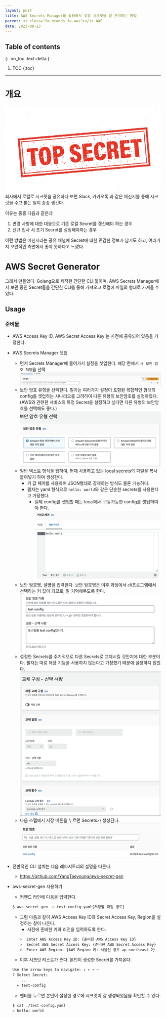 ```yaml
---
layout: post
title: AWS Secrets Manager를 활용해서 로컬 시크릿을 잘 관리하는 방법
parent: <i class="fa-brands fa-aws"></i> AWS
date: 2023-09-23
---
```

## Table of contents
{: .no_toc .text-delta }

1. TOC
   {:toc}
---
# 개요
![](../../assets/images/aws/ca97b1f1a197a40a8559e7ec60c76f99.png)
회사에서 로컬로 시크릿을 공유하다 보면 Slack, 카카오톡 과 같은 메신저를 통해 시크릿을 주고 받는 일이 종종 생긴다.

이유는 종종 다음과 같은데
1. 변경 사항에 대한 대응으로 기존 로컬 Secret를 갱신해야 하는 경우
2. 신규 입사 시 초기 Secret를 설정해야하는 경우

이런 방법은 메신저라는 공유 채널에 Secret에 대한 민감한 정보가 남기도 하고, 여러가지 보안적인 측면에서 좋지 못하다고 느꼈다.

# AWS Secret Generator
그래서 만들었다. Golang으로 제작한 간단한 CLI 툴이며, AWS Secrets Manager에서 보관 중인 Secret들을 간단한 CLI를 통해 가져오고 로컬에 파일의 형태로 가져올 수 있다.

## Usage
### 준비물
- AWS Access Key ID, AWS Secret Access Key 는 사전에 공유되어 있음을 가정한다.

- AWS Secrets Manager 셋업
	- 먼저 Secrets Manager에 들어가서 설정을 셋업한다. 해당 란에서 `새 보안 암호 저장`을 선택
		![](../../assets/images/aws/87c03916f4df676c72ea8f2d4df1f931.png)
	- 보안 암호 유형을 선택한다. 필자는 여러가지 설정이 포함된 복합적인 형태의 config를 셋업하는 시나리오를 고려하여 다른 유형의 보안암호를 설정하였다. (AWS와 관련된 서비스의 특정 Secret을 설정하고 싶다면 다른 유형의 보안암호를 선택해도 좋다.)
		![](../../assets/images/aws/183eaa88819bf03cd18361ee02299a67.png)
	- 일반 텍스트 형식을 탭하여, 현재 사용하고 있는 local secrets의 파일을 복사 붙여넣기 하여 생성한다.
		- 키 값 페어를 사용하여 JSON형태로 강제하는 방식도 물론 가능하다.
		- 필자는 yaml 형식으로 `hello: world`와 같은 단순한 secrets를 사용한다고 가정했다.
			- 실제 config를 셋업할 때는 local에서 구동가능한 config를 셋업하여야 한다.
		![](../../assets/images/aws/1d235b2010321e4bf01dfc7af304db56.png)
	- 보안 암호명,  설명을 입력한다. 보안 암호명은 이후 과정에서 cli프로그램에서 선택하는 키 값이 되므로, 잘 기억해두도록 한다.
		![](../../assets/images/aws/fe2928dc06e69bdefc2b21bdff858e7b.png)
	- 설정한 Secrets를 주기적으로 다른 Secrets로 교체시킬 것인지에 대한 부분이다. 필자는 따로 해당 기능을 사용하지 않는다고 가정했기 때문에 설정하지 않았다.
		![](../../assets/images/aws/303a9ecff2da5bfb442749924e0d12ba.png)
	- 다음 스탭에서 저장 버튼을 누르면 Secrets가 생성된다.
		  ![](../../assets/images/aws/a9857abe3a02fef5b14cbd61281b8d1a.png)
- 전반적인 CLI 설치는 다음 레파지토리의 설명을 따른다.
	- https://github.com/YangTaeyoung/aws-secret-gen
- aws-secret-gen 사용하기
	- 커맨드 라인에 다음을 입력한다.
	```bash
	$ aws-secret-gen -o test-config.yaml{저장할 파일 경로}
	```
	- 그럼 다음과 같이 AWS Access Key ID와 Secret Access Key, Region을 설정하는 창이 나온다.
		- 사전에 준비한 키와 리전을 입력하도록 한다.
		```bash
		>  Enter AWS Access Key ID: {준비한 AWS Access Key ID}
		>  Secret AWS Secret Access Key: {준비한 AWS Secret Access Key}
		>  Enter AWS Region: {AWS Region 키: 서울인 경우 ap-northeast-2}
	   ```
	- 이후 시크릿 리스트가 뜬다. 본인이 생성한 Secret를 가져온다.
	```bash
	Use the arrow keys to navigate: ↓ ↑ → ←
	? Select Secret:
		...
	  ▸ test-config
	```
	- 엔터를 누르면 본인이 설정한 경로에 시크릿이 잘 생성되었음을 확인할 수 있다.
	```bash
	$ cat ./test-config.yaml
	> hello: world
	```